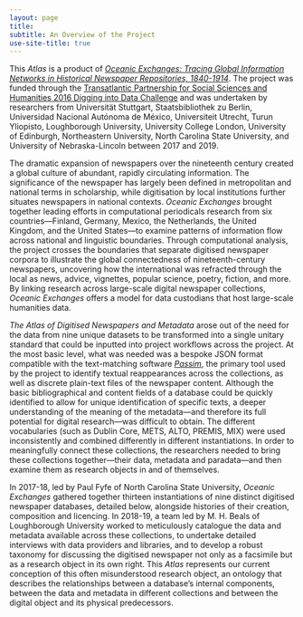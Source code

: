 ```yaml
---
layout: page
title: 
subtitle: An Overview of the Project
use-site-title: true
---
```


This *Atlas* is a product of [*Oceanic Exchanges: Tracing Global
Information Networks in Historical Newspaper Repositories, 1840-1914*](http://www.oceanicexchanges.org). The project was funded through the
[Transatlantic Partnership for Social Sciences and Humanities 2016
Digging into Data Challenge](https://diggingintodata.org) and was
undertaken by researchers from Universität Stuttgart, Staatsbibliothek
zu Berlin, Universidad Nacional Autónoma de México, Universiteit
Utrecht, Turun Yliopisto, Loughborough University, University College
London, University of Edinburgh, Northeastern University, North Carolina
State University, and University of Nebraska-Lincoln between 2017 and
2019.

The dramatic expansion of newspapers over the nineteenth century created
a global culture of abundant, rapidly circulating information. The
significance of the newspaper has largely been defined in metropolitan
and national terms in scholarship, while digitisation by local
institutions further situates newspapers in national contexts. *Oceanic
Exchanges* brought together leading efforts in computational periodicals
research from six countries—Finland, Germany, Mexico, the Netherlands,
the United Kingdom, and the United States—to examine patterns of
information flow across national and linguistic boundaries. Through
computational analysis, the project crosses the boundaries that separate
digitised newspaper corpora to illustrate the global connectedness of
nineteenth-century newspapers, uncovering how the international was
refracted through the local as news, advice, vignettes, popular science,
poetry, fiction, and more. By linking research across large-scale
digital newspaper collections, *Oceanic Exchanges* offers a model for
data custodians that host large-scale humanities data.

*The Atlas of Digitised Newspapers and Metadata* arose out of the need
for the data from nine unique datasets to be transformed into a single
unitary standard that could be inputted into project workflows across
the project. At the most basic level, what was needed was a bespoke JSON
format compatible with the text-matching software [*Passim*](https://github.com/dasmiq/passim), the primary tool used by the project
to identify textual reappearances across the collections, as well as
discrete plain-text files of the newspaper content. Although the basic
bibliographical and content fields of a database could be quickly
identified to allow for unique identification of specific texts, a
deeper understanding of the meaning of the metadata—and therefore its
full potential for digital research—was difficult to obtain. The
different vocabularies (such as Dublin Core, METS, ALTO, PREMIS, MIX)
were used inconsistently and combined differently in different
instantiations. In order to meaningfully connect these collections, the
researchers needed to bring these collections together—their data,
metadata and paradata—and then examine them as research objects in and
of themselves.

In 2017-18, led by Paul Fyfe of North Carolina State University,
*Oceanic Exchanges* gathered together thirteen instantiations of nine
distinct digitised newspaper databases, detailed below, alongside
histories of their creation, composition and licencing. In 2018-19, a
team led by M. H. Beals of Loughborough University worked to
meticulously catalogue the data and metadata available across these
collections, to undertake detailed interviews with data providers and
libraries, and to develop a robust taxonomy for discussing the digitised
newspaper not only as a facsimile but as a research object in its own
right. This *Atlas* represents our current conception of this often
misunderstood research object, an ontology that describes the
relationships between a database’s internal components, between the data
and metadata in different collections and between the digital object and
its physical predecessors.